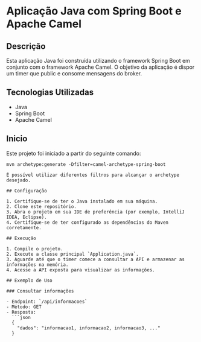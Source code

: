 # Aplicação Java com Spring Boot e Apache Camel

## Descrição

Esta aplicação Java foi construída utilizando o framework Spring Boot em conjunto com o framework Apache Camel. O objetivo da aplicação é dispor um timer que public e consome mensagens do broker.

## Tecnologias Utilizadas

- Java
- Spring Boot
- Apache Camel

## Inicio

Este projeto foi iniciado a partir do seguinte comando:
```maven
mvn archetype:generate -Dfilter=camel-archetype-spring-boot

É possível utilizar diferentes filtros para alcançar o archetype desejado.

## Configuração

1. Certifique-se de ter o Java instalado em sua máquina.
2. Clone este repositório.
3. Abra o projeto em sua IDE de preferência (por exemplo, IntelliJ IDEA, Eclipse).
4. Certifique-se de ter configurado as dependências do Maven corretamente.

## Execução

1. Compile o projeto.
2. Execute a classe principal `Application.java`.
3. Aguarde até que o timer comece a consultar a API e armazenar as informações na memória.
4. Acesse a API exposta para visualizar as informações.

## Exemplo de Uso

### Consultar informações

- Endpoint: `/api/informacoes`
- Método: GET
- Resposta:
  ```json
  {
    "dados": "informacao1, informacao2, informacao3, ..."
  }

